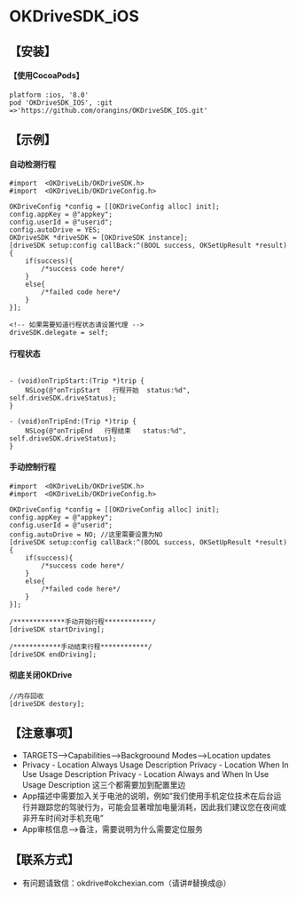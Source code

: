 OKDriveSDK_iOS
===

## 【安装】

#### 【使用CocoaPods】

```objc
platform :ios, '8.0'
pod 'OKDriveSDK_IOS', :git =>'https://github.com/orangins/OKDriveSDK_IOS.git'
```

## 【示例】
#### 自动检测行程
```objc
#import  <OKDriveLib/OKDriveSDK.h>
#import  <OKDriveLib/OKDriveConfig.h>

OKDriveConfig *config = [[OKDriveConfig alloc] init];
config.appKey = @"appkey";
config.userId = @"userid";
config.autoDrive = YES;
OKDriveSDK *driveSDK = [OKDriveSDK instance];
[driveSDK setup:config callBack:^(BOOL success, OKSetUpResult *result) {
	if(success){
		/*success code here*/
	}
	else{
		/*failed code here*/
	}
}];

<!-- 如果需要知道行程状态请设置代理 -->
driveSDK.delegate = self;

```
#### 行程状态
```objc

- (void)onTripStart:(Trip *)trip {
    NSLog(@"onTripStart   行程开始  status:%d", self.driveSDK.driveStatus);
}

- (void)onTripEnd:(Trip *)trip {
    NSLog(@"onTripEnd   行程结束   status:%d", self.driveSDK.driveStatus);
}

```

#### 手动控制行程
```objc
#import  <OKDriveLib/OKDriveSDK.h>
#import  <OKDriveLib/OKDriveConfig.h>

OKDriveConfig *config = [[OKDriveConfig alloc] init];
config.appKey = @"appkey";
config.userId = @"userid";
config.autoDrive = NO; //这里需要设置为NO
[driveSDK setup:config callBack:^(BOOL success, OKSetUpResult *result) {
	if(success){
		/*success code here*/
	}
	else{
		/*failed code here*/
	}
}];

/*************手动开始行程************/
[driveSDK startDriving];
    
/************手动结束行程************/
[driveSDK endDriving];
```
#### 彻底关闭OKDrive
```
//内存回收
[driveSDK destory];
```
## 【注意事项】
- TARGETS-->Capabilities-->Backgroound Modes-->Location updates
- Privacy - Location Always Usage Description   Privacy - Location When In Use Usage Description    Privacy - Location Always and When In Use Usage Description  这三个都需要加到配置里边
- App描述中需要加入关于电池的说明，例如“我们使用手机定位技术在后台运行并跟踪您的驾驶行为，可能会显著增加电量消耗，因此我们建议您在夜间或非开车时间对手机充电”
- App审核信息-->备注，需要说明为什么需要定位服务

## 【联系方式】
- 有问题请致信：okdrive#okchexian.com（请讲#替换成@）
